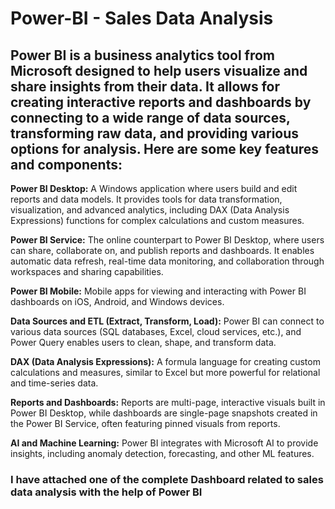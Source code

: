 # Power-BI - Sales Data Analysis

## Power BI is a business analytics tool from Microsoft designed to help users visualize and share insights from their data. It allows for creating interactive reports and dashboards by connecting to a wide range of data sources, transforming raw data, and providing various options for analysis. Here are some key features and components:

**Power BI Desktop:** A Windows application where users build and edit reports and data models. It provides tools for data transformation, visualization, and advanced analytics, including DAX (Data Analysis Expressions) functions for complex calculations and custom measures.

**Power BI Service:** The online counterpart to Power BI Desktop, where users can share, collaborate on, and publish reports and dashboards. It enables automatic data refresh, real-time data monitoring, and collaboration through workspaces and sharing capabilities.

**Power BI Mobile:** Mobile apps for viewing and interacting with Power BI dashboards on iOS, Android, and Windows devices.

**Data Sources and ETL (Extract, Transform, Load):** Power BI can connect to various data sources (SQL databases, Excel, cloud services, etc.), and Power Query enables users to clean, shape, and transform data.

**DAX (Data Analysis Expressions):** A formula language for creating custom calculations and measures, similar to Excel but more powerful for relational and time-series data.

**Reports and Dashboards:** Reports are multi-page, interactive visuals built in Power BI Desktop, while dashboards are single-page snapshots created in the Power BI Service, often featuring pinned visuals from reports.

**AI and Machine Learning:** Power BI integrates with Microsoft AI to provide insights, including anomaly detection, forecasting, and other ML features.

### I have attached one of the complete Dashboard related to sales data analysis with the help of Power BI
